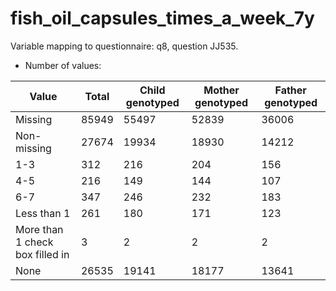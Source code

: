 # fish_oil_capsules_times_a_week_7y
Variable mapping to questionnaire: q8, question JJ535.
- Number of values:

| Value | Total | Child genotyped | Mother genotyped | Father genotyped |
| ----- | ----- | --------------- | ---------------- | ---------------- |
| Missing | 85949 | 55497 | 52839 | 36006 |
| Non-missing | 27674 | 19934 | 18930 | 14212 |
| 1-3 | 312 | 216 | 204 |156 |
| 4-5 | 216 | 149 | 144 |107 |
| 6-7 | 347 | 246 | 232 |183 |
| Less than 1 | 261 | 180 | 171 |123 |
| More than 1 check box filled in | 3 | 2 | 2 |2 |
| None | 26535 | 19141 | 18177 |13641 |



